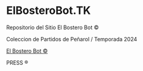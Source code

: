 # ElBosteroBot.TK
Repositorio del Sitio El Bostero Bot ©

Coleccion de Partidos de Peñarol / Temporada 2024

[El Bostero Bot ©](https://elbosterobot.tk)

PRESS ®
